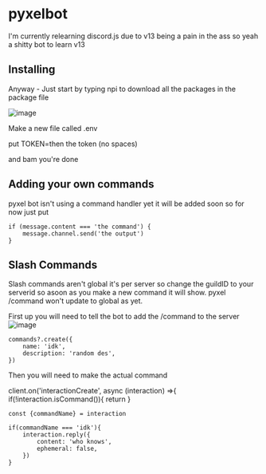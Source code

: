 # pyxelbot
I'm currently relearning discord.js due to v13 being a pain in the ass so yeah a shitty bot to learn v13  

<h2>Installing</h2>

Anyway - Just start by typing npi to download all the packages in the package file

![image](https://user-images.githubusercontent.com/53715423/140474723-46439c60-2f3d-4ad1-bf11-174e3806585d.png)

Make a new file called .env

put TOKEN=then the token (no spaces)

and bam you're done

<h2>Adding your own commands</h2>

pyxel bot isn't using a command handler yet it will be added soon so for now just put 

    if (message.content === 'the command') {
        message.channel.send('the output')
    }
    
<h2>Slash Commands</h2>

Slash commands aren't global it's per server so change the guildID to your serverid so asoon as you make a new command it will show. 
pyxel /command won't update to global as yet. 

First up you will need to tell the bot to add the /command to the server 
![image](https://user-images.githubusercontent.com/53715423/140475582-2cb41e74-2ee7-42b5-a028-37ceb33eafc0.png)

    commands?.create({
        name: 'idk',
        description: 'random des',
    })

Then you will need to make the actual command 

client.on('interactionCreate', async (interaction) =>{
    if(!interaction.isCommand()){
        return
    }

    const {commandName} = interaction

    if(commandName === 'idk'){
        interaction.reply({
            content: 'who knows',
            ephemeral: false,
        })
    }
